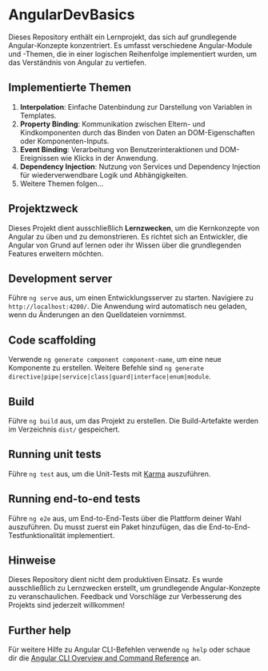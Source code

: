 # AngularDevBasics

Dieses Repository enthält ein Lernprojekt, das sich auf grundlegende Angular-Konzepte konzentriert. Es umfasst verschiedene Angular-Module und -Themen, die in einer logischen Reihenfolge implementiert wurden, um das Verständnis von Angular zu vertiefen.

## Implementierte Themen

1. **Interpolation**: Einfache Datenbindung zur Darstellung von Variablen in Templates.
2. **Property Binding**: Kommunikation zwischen Eltern- und Kindkomponenten durch das Binden von Daten an DOM-Eigenschaften oder Komponenten-Inputs.
3. **Event Binding**: Verarbeitung von Benutzerinteraktionen und DOM-Ereignissen wie Klicks in der Anwendung.
4. **Dependency Injection**: Nutzung von Services und Dependency Injection für wiederverwendbare Logik und Abhängigkeiten.
5. Weitere Themen folgen...

## Projektzweck

Dieses Projekt dient ausschließlich **Lernzwecken**, um die Kernkonzepte von Angular zu üben und zu demonstrieren. Es richtet sich an Entwickler, die Angular von Grund auf lernen oder ihr Wissen über die grundlegenden Features erweitern möchten.

## Development server

Führe `ng serve` aus, um einen Entwicklungsserver zu starten. Navigiere zu `http://localhost:4200/`. Die Anwendung wird automatisch neu geladen, wenn du Änderungen an den Quelldateien vornimmst.

## Code scaffolding

Verwende `ng generate component component-name`, um eine neue Komponente zu erstellen. Weitere Befehle sind `ng generate directive|pipe|service|class|guard|interface|enum|module`.

## Build

Führe `ng build` aus, um das Projekt zu erstellen. Die Build-Artefakte werden im Verzeichnis `dist/` gespeichert.

## Running unit tests

Führe `ng test` aus, um die Unit-Tests mit [Karma](https://karma-runner.github.io) auszuführen.

## Running end-to-end tests

Führe `ng e2e` aus, um End-to-End-Tests über die Plattform deiner Wahl auszuführen. Du musst zuerst ein Paket hinzufügen, das die End-to-End-Testfunktionalität implementiert.

## Hinweise

Dieses Repository dient nicht dem produktiven Einsatz. Es wurde ausschließlich zu Lernzwecken erstellt, um grundlegende Angular-Konzepte zu veranschaulichen. Feedback und Vorschläge zur Verbesserung des Projekts sind jederzeit willkommen!

## Further help

Für weitere Hilfe zu Angular CLI-Befehlen verwende `ng help` oder schaue dir die [Angular CLI Overview and Command Reference](https://angular.dev/tools/cli) an.
